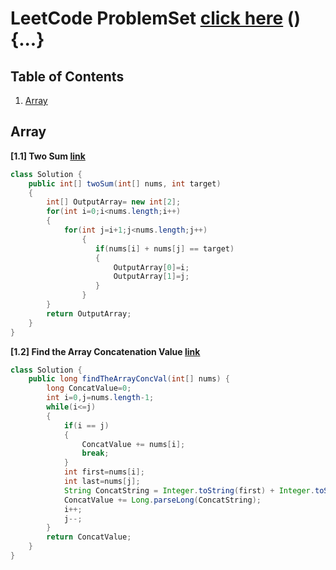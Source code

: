 # LeetCode ProblemSet [click here](https://leetcode.com/problemset/all/) () {...}

## Table of Contents

1. [Array](#array)


## Array

**[1.1] Two Sum [link](https://leetcode.com/problems/two-sum/)**

```java
class Solution {
    public int[] twoSum(int[] nums, int target) 
    {
        int[] OutputArray= new int[2];
        for(int i=0;i<nums.length;i++)
        {
            for(int j=i+1;j<nums.length;j++)
                {
                   if(nums[i] + nums[j] == target)
                   {
                       OutputArray[0]=i;
                       OutputArray[1]=j;                      
                   }                   
                }           
        }
        return OutputArray;
    }
} 
```

**[1.2] Find the Array Concatenation Value [link](https://leetcode.com/problems/find-the-array-concatenation-value/)**

```java
class Solution {
    public long findTheArrayConcVal(int[] nums) {
        long ConcatValue=0;
        int i=0,j=nums.length-1;
        while(i<=j) 
        {
            if(i == j)
            {
                ConcatValue += nums[i];
                break;
            } 
            int first=nums[i];
            int last=nums[j];
            String ConcatString = Integer.toString(first) + Integer.toString(last);
            ConcatValue += Long.parseLong(ConcatString);
            i++;
            j--;
        }
        return ConcatValue;         
    }
}
```
